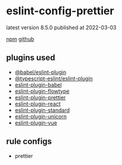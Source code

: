 # eslint-config-prettier

latest version 8.5.0 published at 2022-03-03

[npm](https://www.npmjs.com/package/eslint-config-prettier)
[github](https://github.com/prettier/eslint-config-prettier)

## plugins used

- [@babel/eslint-plugin](../eslint-plugin/@babel.md)
- [@typescript-eslint/eslint-plugin](../eslint-plugin/@typescript-eslint.md)
- [eslint-plugin-babel](../eslint-plugin/babel.md)
- [eslint-plugin-flowtype](../eslint-plugin/flowtype.md)
- [eslint-plugin-prettier](../eslint-plugin/prettier.md)
- [eslint-plugin-react](../eslint-plugin/react.md)
- [eslint-plugin-standard](../eslint-plugin/standard.md)
- [eslint-plugin-unicorn](../eslint-plugin/unicorn.md)
- [eslint-plugin-vue](../eslint-plugin/vue.md)

## rule configs

- prettier
